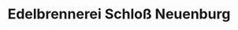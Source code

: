 ---
title: "Edelbrennerei Schloß Neuenburg"
url: /freyburg-unstrut/edelbrennerei-schloss-neuenburg/
shop: Spirituosen
---